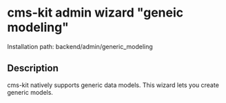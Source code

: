# cms-kit admin wizard "geneic modeling"

Installation path: backend/admin/generic_modeling

## Description

cms-kit natively supports generic data models. This wizard lets you create generic models.

